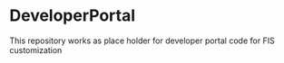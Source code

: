 # DeveloperPortal
This repository works as place holder for developer portal code for FIS customization
